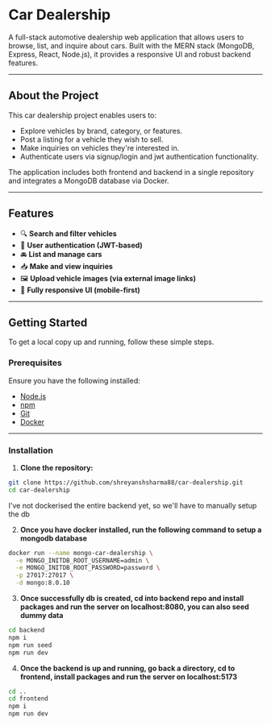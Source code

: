 # Car Dealership

A full-stack automotive dealership web application that allows users to browse, list, and inquire about cars. Built with the MERN stack (MongoDB, Express, React, Node.js), it provides a responsive UI and robust backend features.

---

## About the Project

This car dealership project enables users to:

- Explore vehicles by brand, category, or features.
- Post a listing for a vehicle they wish to sell.
- Make inquiries on vehicles they're interested in.
- Authenticate users via signup/login and jwt authentication functionality.

The application includes both frontend and backend in a single repository and integrates a MongoDB database via Docker.

---

## Features

- 🔍 **Search and filter vehicles**
- 🧾 **User authentication (JWT-based)**
- 🚘 **List and manage cars**
- 📥 **Make and view inquiries**
- 🖼️ **Upload vehicle images (via external image links)**
- 📱 **Fully responsive UI (mobile-first)**

---

## Getting Started

To get a local copy up and running, follow these simple steps.

### Prerequisites

Ensure you have the following installed:

- [Node.js](https://nodejs.org/) 
- [npm](https://www.npmjs.com/)
- [Git](https://git-scm.com/)
- [Docker](https://docs.docker.com/)

---

### Installation

1. **Clone the repository:**

```bash
git clone https://github.com/shreyanshsharma88/car-dealership.git
cd car-dealership
```
I've not dockerised the entire backend yet, so we'll have to manually setup the db
 
2. **Once you have docker installed, run the following command to setup a mongodb database**
```bash
docker run --name mongo-car-dealership \
  -e MONGO_INITDB_ROOT_USERNAME=admin \
  -e MONGO_INITDB_ROOT_PASSWORD=password \
  -p 27017:27017 \
  -d mongo:8.0.10
```
3. **Once successfully db is created, cd into backend repo and install packages and run the server on localhost:8080, you can also seed dummy data**
```bash
cd backend
npm i
npm run seed
npm run dev
```

4. **Once the backend is up and running, go back a directory, cd to frontend, install packages and run the server on localhost:5173**
```bash
cd ..
cd frontend
npm i
npm run dev
```

